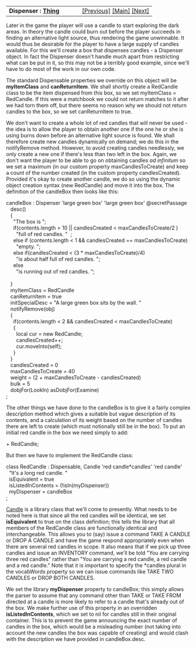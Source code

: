 <table width="100%" data-border="0" data-cellspacing="0"
data-cellpadding="3" data-bgcolor="#C0C0C0">
<colgroup>
<col style="width: 50%" />
<col style="width: 50%" />
</colgroup>
<tbody>
<tr>
<td style="text-align: left;"><strong>Dispenser : <a
href="thing-introduction.htm">Thing</a><br />
</strong></td>
<td style="text-align: right;"><a
href="restrictedcontainer.htm">[Previous]</a> <a
href="generalintroduction.htm">[Main]</a> <a
href="stretchycontainer.htm">[Next]</a></td>
</tr>
</tbody>
</table>

  
Later in the game the player will use a candle to start exploring the
dark areas. In theory the candle could burn out before the player
succeeds in finding an alternative light source, thus rendering the game
unwinnable. It would thus be desirable for the player to have a large
supply of candles available. For this we'll create a box that dispenses
candles - a Dispenser object. In fact the Dispenser doesn't handle much
apart from restricting what can be put in it, so this may not be a
terribly good example, since we'll have to do most of the work in our
own code.  
  
The standard Dispensable properties we override on this object will be
**myItemClass** and **canReturnItem**. We shall shortly create a
RedCandle class to be the item dispensed from this box, so we set
myItemClass = RedCandle. If this were a matchbook we could not return
matches to it after we had torn them off, but there seems no reason why
we should not return candles to the box, so we set canReturnItem to
true.  
  
We don't want to create a whole lot of red candles that will never be
used - the idea is to allow the player to obtain another one if the one
he or she is using burns down before an alternative light source is
found. We shall therefore create new candles dynamically on demand; we
do this in the notifyRemove method. However, to avoid creating candles
needlessly, we only create a new one if there's less than two left in
the box. Again, we don't want the player to be able to go on obtaining
candles *ad infinitum* so we set a maximum (in our custom property
maxCandlesToCreate) and keep a count of the number created (in the
custom property candlesCreated). Provided it's okay to create another
candle, we do so using the dynamic object creation syntax (new
RedCandle) and move it into the box. The definition of the candleBox
then looks like this:  
  
candleBox : Dispenser 'large green box' 'large green box' @secretPassage  
   desc()  
   {  
     "The box is ";  
     if(contents.length \> 10 \|\| candlesCreated \< maxCandlesToCreate/2 )  
       "full of red candles. "  ;  
     else if (contents.length \< 1 && candlesCreated == maxCandlesToCreate)  
       "empty. ";  
     else if(candlesCreated \< (3 \* maxCandlesToCreate)/4)  
       "is about half full of red candles. ";  
     else  
       "is running out of red candles. ";   
       
   }  
   myItemClass = RedCandle  
   canReturnItem = true  
   initSpecialDesc = "A large green box sits by the wall. "  
   notifyRemove(obj)  
   {  
     if(contents.length \< 2 && candlesCreated \< maxCandlesToCreate)  
     {  
       local cur = new RedCandle;  
       candlesCreated++;  
       cur.moveInto(self);  
     }  
   }  
   candlesCreated = 0  
   maxCandlesToCreate = 40  
   weight = (2 + maxCandlesToCreate - candlesCreated)  
   bulk = 5  
   dobjFor(LookIn) asDobjFor(Examine)  
;  
  
The other things we have done to the candleBox is to give it a fairly
complex description method which gives a suitable but vague description
of its contents, and a calculation of its weight based on the number of
candles there are left to create (which must notionally still be in the
box). To put an initial red candle in the box we need simply to add:  
  
+ RedCandle;  
  
But then we have to implement the RedCandle class:  
  
class RedCandle : Dispensable, Candle 'red candle\*candles' 'red candle'  
  "It's a long red candle. "  
  isEquivalent = true  
  isListedInContents = (!isIn(myDispenser))  
  myDispenser = candleBox  
;  
  
[Candle](candle.htm) is a library class that we'll come to presently.
What needs to be noted here is that since all the red candles will be
identical, we set **isEquivalent** to true on the class definition; this
tells the library that all members of the RedCandle class are
functionally identical and interchangeable. This allows you to (say)
issue a command TAKE A CANDLE or DROP A CANDLE and have the game respond
appropriately even when there are several red candles in scope. It also
means that if we pick up three candles and issue an INVENTORY command,
we'll be told "You are carrying three red candles" rather than "You are
carrying a red candle, a red candle and a red candle." Note that it is
important to specify the \*candles plural in the vocabWords property so
we can issue commands like TAKE TWO CANDLES or DROP BOTH CANDLES.  
  
We set the library **myDispenser** property to candleBox; this simply
allows the parser to assume that any command other than TAKE or TAKE
FROM directed at a candle is more likely to refer to a candle that's
already out of the box. We make further use of this property in an
overridden **isListedInContents**, which we set to nil for candles still
in their original container. This is to prevent the game announcing the
exact number of candles in the box, which would be a misleading number
(not taking into account the new candles the box was capable of
creating) and would clash with the description we have provided in
candleBox.desc.  

